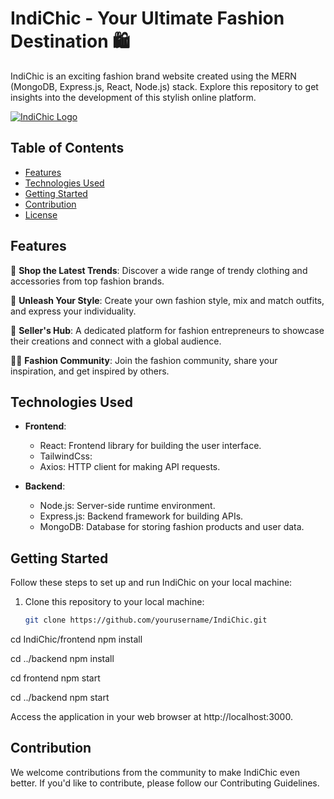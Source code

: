 # IndiChic - Your Ultimate Fashion Destination 🛍️

IndiChic is an exciting fashion brand website created using the MERN (MongoDB, Express.js, React, Node.js) stack. Explore this repository to get insights into the development of this stylish online platform.

[![IndiChic Logo](https://www.indichic.com/logo.png)](https://www.indichic.com)

## Table of Contents

- [Features](#features)
- [Technologies Used](#technologies-used)
- [Getting Started](#getting-started)
- [Contribution](#contribution)
- [License](#license)

## Features

👗 **Shop the Latest Trends**: Discover a wide range of trendy clothing and accessories from top fashion brands.

🌟 **Unleash Your Style**: Create your own fashion style, mix and match outfits, and express your individuality.

💼 **Seller's Hub**: A dedicated platform for fashion entrepreneurs to showcase their creations and connect with a global audience.

👩‍🎤 **Fashion Community**: Join the fashion community, share your inspiration, and get inspired by others.

## Technologies Used

- **Frontend**:
  - React: Frontend library for building the user interface.
  - TailwindCss: 
  - Axios: HTTP client for making API requests.


- **Backend**:
  - Node.js: Server-side runtime environment.
  - Express.js: Backend framework for building APIs.
  - MongoDB: Database for storing fashion products and user data.






## Getting Started

Follow these steps to set up and run IndiChic on your local machine:

1. Clone this repository to your local machine:

   ```bash
   git clone https://github.com/yourusername/IndiChic.git

cd IndiChic/frontend
npm install

cd ../backend
npm install

cd frontend
npm start

cd ../backend
npm start

Access the application in your web browser at http://localhost:3000.

## Contribution
We welcome contributions from the community to make IndiChic even better. If you'd like to contribute, please follow our Contributing Guidelines.


